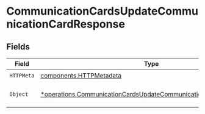 # CommunicationCardsUpdateCommunicationCardResponse


## Fields

| Field                                                                                                                                                 | Type                                                                                                                                                  | Required                                                                                                                                              | Description                                                                                                                                           |
| ----------------------------------------------------------------------------------------------------------------------------------------------------- | ----------------------------------------------------------------------------------------------------------------------------------------------------- | ----------------------------------------------------------------------------------------------------------------------------------------------------- | ----------------------------------------------------------------------------------------------------------------------------------------------------- |
| `HTTPMeta`                                                                                                                                            | [components.HTTPMetadata](../../models/components/httpmetadata.md)                                                                                    | :heavy_check_mark:                                                                                                                                    | N/A                                                                                                                                                   |
| `Object`                                                                                                                                              | [*operations.CommunicationCardsUpdateCommunicationCardResponseBody](../../models/operations/communicationcardsupdatecommunicationcardresponsebody.md) | :heavy_minus_sign:                                                                                                                                    | The request has succeeded.                                                                                                                            |